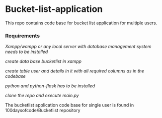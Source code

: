 # Bucket-list-application
This repo contains code base for bucket list application for multiple users.

### Requirements

*Xampp/wampp or any local server with database management system needs to be installed*

*create data base bucketlist in xampp*

*create table user and details in it with all required columns as in the codebase*

*python and python-flask has to be installed*

*clone the repo and execute main.py*

The bucketlist application code base for single user is found in 100daysofcode/Bucketlist repository

